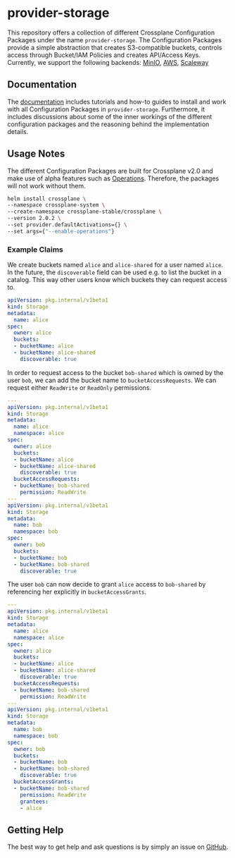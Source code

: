 # provider-storage
This repository offers a collection of different Crossplane Configuration Packages under the name `provider-storage`. The Configuration Packages provide a simple abstraction that creates S3-compatible buckets, controls access through Bucket/IAM Policies and creates API/Access Keys. Currently, we support the following backends: [MinIO](https://www.min.io/), [AWS](https://aws.amazon.com/), [Scaleway](https://www.scaleway.com/)

## Documentation
The [documentation](https://versioneer-tech.github.io/provider-storage/) includes tutorials and how-to guides to install and work with all Configuration Packages in `provider-storage`. Furthermore, it includes discussions about some of the inner workings of the different configuration packages and the reasoning behind the implementation details.

## Usage Notes
The different Configuration Packages are built for Crossplane v2.0 and make use of alpha features such as [Operations](https://docs.crossplane.io/latest/operations/). Therefore, the packages will not work without them.

```bash
helm install crossplane \
--namespace crossplane-system \
--create-namespace crossplane-stable/crossplane \
--version 2.0.2 \
--set provider.defaultActivations={} \
--set args={"--enable-operations"}
```

### Example Claims
We create buckets named `alice` and `alice-shared` for a user named `alice`. In the future, the `discoverable` field can be used e.g. to list the bucket in a catalog. This way other users know which buckets they can request access to.

```yaml
apiVersion: pkg.internal/v1beta1
kind: Storage
metadata:
  name: alice
spec:
  owner: alice
  buckets:
  - bucketName: alice
  - bucketName: alice-shared
    discoverable: true
```

In order to request access to the bucket `bob-shared` which is owned by the user `bob`, we can add the bucket name to `bucketAccessRequests`. We can request either `ReadWrite` or `ReadOnly` permissions.

```yaml
---
apiVersion: pkg.internal/v1beta1
kind: Storage
metadata:
  name: alice
  namespace: alice
spec:
  owner: alice
  buckets:
  - bucketName: alice
  - bucketName: alice-shared
    discoverable: true
  bucketAccessRequests:
  - bucketName: bob-shared
    permission: ReadWrite
---
apiVersion: pkg.internal/v1beta1
kind: Storage
metadata:
  name: bob
  namespace: bob
spec:
  owner: bob
  buckets:
  - bucketName: bob
  - bucketName: bob-shared
    discoverable: true
```

The user `bob` can now decide to grant `alice` access to `bob-shared` by referencing her explicitly in `bucketAccessGrants`.

```yaml
---
apiVersion: pkg.internal/v1beta1
kind: Storage
metadata:
  name: alice
  namespace: alice
spec:
  owner: alice
  buckets:
  - bucketName: alice
  - bucketName: alice-shared
    discoverable: true
  bucketAccessRequests:
  - bucketName: bob-shared
    permission: ReadWrite
---
apiVersion: pkg.internal/v1beta1
kind: Storage
metadata:
  name: bob
  namespace: bob
spec:
  owner: bob
  buckets:
  - bucketName: bob
  - bucketName: bob-shared
    discoverable: true
  bucketAccessGrants:
  - bucketName: bob-shared
    permission: ReadWrite
    grantees:
    - alice
```

## Getting Help

The best way to get help and ask questions is by simply an issue on [GitHub](https://github.com/versioneer-tech/provider-storage/issues).

